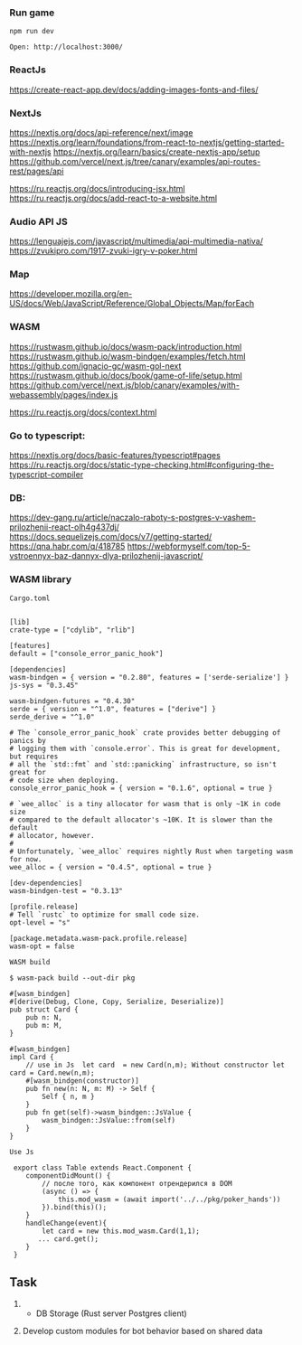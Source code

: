 
### Run game

```
npm run dev

Open: http://localhost:3000/
```


### ReactJs

https://create-react-app.dev/docs/adding-images-fonts-and-files/

### NextJs

https://nextjs.org/docs/api-reference/next/image
https://nextjs.org/learn/foundations/from-react-to-nextjs/getting-started-with-nextjs
https://nextjs.org/learn/basics/create-nextjs-app/setup
https://github.com/vercel/next.js/tree/canary/examples/api-routes-rest/pages/api

https://ru.reactjs.org/docs/introducing-jsx.html
https://ru.reactjs.org/docs/add-react-to-a-website.html

### Audio API JS

https://lenguajejs.com/javascript/multimedia/api-multimedia-nativa/
https://zvukipro.com/1917-zvuki-igry-v-poker.html


### Map

https://developer.mozilla.org/en-US/docs/Web/JavaScript/Reference/Global_Objects/Map/forEach


### WASM

https://rustwasm.github.io/docs/wasm-pack/introduction.html
https://rustwasm.github.io/wasm-bindgen/examples/fetch.html
https://github.com/ignacio-gc/wasm-gol-next
https://rustwasm.github.io/docs/book/game-of-life/setup.html
https://github.com/vercel/next.js/blob/canary/examples/with-webassembly/pages/index.js

https://ru.reactjs.org/docs/context.html

### Go to typescript:

https://nextjs.org/docs/basic-features/typescript#pages
https://ru.reactjs.org/docs/static-type-checking.html#configuring-the-typescript-compiler

### DB:

https://dev-gang.ru/article/naczalo-raboty-s-postgres-v-vashem-prilozhenii-react-olh4g437dj/
https://docs.sequelizejs.com/docs/v7/getting-started/
https://qna.habr.com/q/418785
https://webformyself.com/top-5-vstroennyx-baz-dannyx-dlya-prilozhenij-javascript/

### WASM library

```
Cargo.toml


[lib]
crate-type = ["cdylib", "rlib"]

[features]
default = ["console_error_panic_hook"]

[dependencies]
wasm-bindgen = { version = "0.2.80", features = ['serde-serialize'] }
js-sys = "0.3.45"
 
wasm-bindgen-futures = "0.4.30"
serde = { version = "^1.0", features = ["derive"] }
serde_derive = "^1.0"

# The `console_error_panic_hook` crate provides better debugging of panics by
# logging them with `console.error`. This is great for development, but requires
# all the `std::fmt` and `std::panicking` infrastructure, so isn't great for
# code size when deploying.
console_error_panic_hook = { version = "0.1.6", optional = true }

# `wee_alloc` is a tiny allocator for wasm that is only ~1K in code size
# compared to the default allocator's ~10K. It is slower than the default
# allocator, however.
#
# Unfortunately, `wee_alloc` requires nightly Rust when targeting wasm for now.
wee_alloc = { version = "0.4.5", optional = true }

[dev-dependencies]
wasm-bindgen-test = "0.3.13"

[profile.release]
# Tell `rustc` to optimize for small code size.
opt-level = "s"

[package.metadata.wasm-pack.profile.release]
wasm-opt = false

```

```
WASM build

$ wasm-pack build --out-dir pkg
```

```
#[wasm_bindgen]  
#[derive(Debug, Clone, Copy, Serialize, Deserialize)]
pub struct Card {
    pub n: N,
    pub m: M,
}

#[wasm_bindgen]
impl Card {
    // use in Js  let card  = new Card(n,m); Without constructor let card = Card.new(n,m); 
    #[wasm_bindgen(constructor)]
    pub fn new(n: N, m: M) -> Self {
        Self { n, m }
    }
    pub fn get(self)->wasm_bindgen::JsValue {
        wasm_bindgen::JsValue::from(self)   
    }
}

```

```
Use Js 

 export class Table extends React.Component {
    componentDidMount() {
        // после того, как компонент отрендерился в DOM 
        (async () => {  
            this.mod_wasm = (await import('../../pkg/poker_hands'))
        }).bind(this)();
    }
    handleChange(event){
        let card = new this.mod_wasm.Card(1,1);
       ... card.get();
    }
 }

```

## Task

1. + DB Storage (Rust server Postgres client)

2. Develop custom modules for bot behavior based on shared data

 


 

 